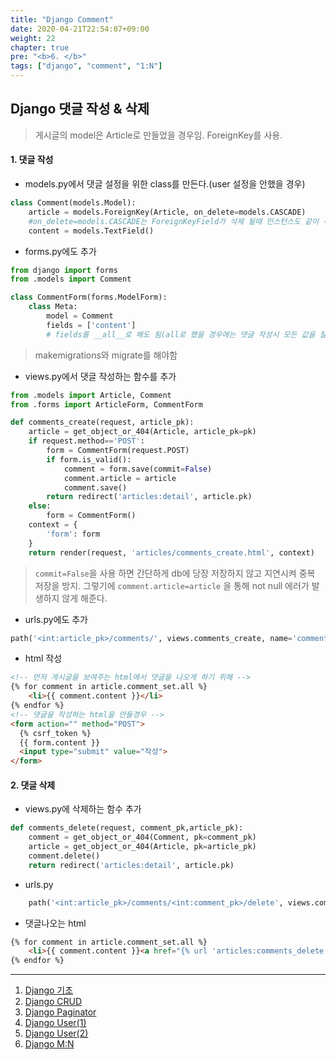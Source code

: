 ```yaml
---
title: "Django Comment"
date: 2020-04-21T22:54:07+09:00
weight: 22
chapter: true
pre: "<b>6. </b>"
tags: ["django", "comment", "1:N"]
---
```


## Django 댓글 작성 & 삭제

> 게시글의 model은 Article로 만들었을 경우임. ForeignKey를 사용.

#### 1. 댓글 작성

- models.py에서 댓글 설정을 위한 class를 만든다.(user 설정을 안했을 경우)

```python
class Comment(models.Model):
    article = models.ForeignKey(Article, on_delete=models.CASCADE)
    #on_delete=models.CASCADE는 ForeignKeyField가 삭제 될때 인스턴스도 같이 삭제
    content = models.TextField()
```

- forms.py에도 추가

```python
from django import forms
from .models import Comment

class CommentForm(forms.ModelForm):
    class Meta:
        model = Comment
        fields = ['content']
        # fields를 __all__로 해도 됨(all로 했을 경우에는 댓글 작성시 모든 값을 잘 입력 해야한다. *all로 하고 필요한 값을 입력 안했을 경우 저장이 되지 않음)
```

> makemigrations와 migrate를 해야함

- views.py에서 댓글 작성하는 함수를 추가

```python
from .models import Article, Comment
from .forms import ArticleForm, CommentForm

def comments_create(request, article_pk):
    article = get_object_or_404(Article, article_pk=pk)
    if request.method=='POST':
        form = CommentForm(request.POST)
        if form.is_valid():
            comment = form.save(commit=False)
            comment.article = article
            comment.save()
        return redirect('articles:detail', article.pk)
    else:
        form = CommentForm()
    context = {
        'form': form
    }
    return render(request, 'articles/comments_create.html', context)
```

> `commit=False`을 사용 하면 간단하게 db에 당장 저장하지 않고 지연시켜 중복 저장을 방지. 그렇기에 `comment.article=article` 을 통해  not null 에러가 발생하지 않게 해준다. 

- urls.py에도 추가

```python
path('<int:article_pk>/comments/', views.comments_create, name='comments_create'),
```

- html 작성

```html
<!-- 먼저 게시글을 보여주는 html에서 댓글을 나오게 하기 위해 -->
{% for comment in article.comment_set.all %}
	<li>{{ comment.content }}</li>
{% endfor %}
<!-- 댓글을 작성하는 html을 만들경우 -->
<form action="" method="POST">
  {% csrf_token %}
  {{ form.content }}
  <input type="submit" value="작성">
</form>
```

#### 2. 댓글 삭제

- views.py에 삭제하는 함수 추가

```python
def comments_delete(request, comment_pk,article_pk):
    comment = get_object_or_404(Comment, pk=comment_pk)
    article = get_object_or_404(Article, pk=article_pk)
    comment.delete()
    return redirect('articles:detail', article.pk)
```

- urls.py

```python
    path('<int:article_pk>/comments/<int:comment_pk>/delete', views.comments_delete, name='comments_delete')
```

- 댓글나오는 html

```html
{% for comment in article.comment_set.all %}
	<li>{{ comment.content }}<a href="{% url 'articles:comments_delete' article.pk comment.pk %}">삭제</a></li>
{% endfor %}
```



----

1. [Django 기초](https://dongyeopgu.github.io/cont/django_start.html)
2. [Django CRUD](https://dongyeopgu.github.io/cont/django_crud.html)
3. [Django Paginator](https://dongyeopgu.github.io/cont/django_paginator.html)
4. [Django User(1)](https://dongyeopgu.github.io/cont/django_login.html)
5. [Django User(2)](https://dongyeopgu.github.io/cont/django_change_user.html)
6. [Django M:N](https://dongyeopgu.github.io/cont/django_like_follow.html)

